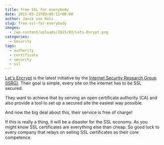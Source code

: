 ```yaml
---
title: free SSL for everybody
date: 2015-03-23T09:09:11+00:00
author: Janik von Rotz
slug: free-ssl-for-everybody
images:
  - /wp-content/uploads/2015/03/Lets-Enrypt.png
categories:
  - Security
tags:
  - authority
  - certificate
  - security
  - ssl
---
```

[Let's Encrypt](https://letsencrypt.org/) is the latest initiative by the [Internet Security Research Group (ISRG)](https://letsencrypt.org/about/). 
Their goal is simple, every site on the internet has to be SSL secured.

They want to achieve that by serving an open certificate authority (CA) and also provide a tool to set up a secured site the easiest way possible.

And now the big deal about this, their service is free of charge!

If this is really a thing, it will be a disaster for the SSL economy. As you might know SSL certificates are everything else than cheap. So good luck to every company that relays on selling SSL certificates as their core competence.

